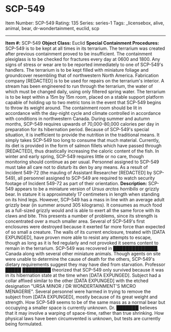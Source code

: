 # SCP-549
Item Number: SCP-549
Rating: 135
Series: series-1
Tags: _licensebox, alive, animal, bear, dr-wondertainment, euclid, scp

---

**Item #:** SCP-549
**Object Class:** Euclid
**Special Containment Procedures:** SCP-549 is to be kept at all times in its terrarium. The terrarium was created after previous containment proved to be insufficient. The containment plexiglass is to be checked for fractures every day at 0600 and 1800. Any signs of stress or wear are to be reported immediately to one of SCP-549's handlers. The terrarium is to be kept filled with miniature foliage and groundcover resembling that of northwestern North America. Fabrication company [REDACTED] is to be used for repairs on the terrarium's interior. A stream has been engineered to run through the terrarium, the water of which must be changed daily, using only filtered spring water. The terrarium is to be kept within a 15m by 15m room, placed on a stable support platform capable of holding up to two metric tons in the event that SCP-549 begins to throw its weight around.
The containment room should be lit in accordance with the day-night cycle and climate controlled in accordance with conditions in northwestern Canada. During summer and autumn months, SCP-549 requires upwards of 70,000-80,000 calories per day in preparation for its hibernation period. Because of SCP-549's special situation, it is inefficient to provide the nutrition in the traditional means. It simply takes SCP-549 too long to consume that much material. Currently, its diet is provided in the form of salmon fillets which have passed through [REDACTED], thus drastically increasing the caloric content of the fish. In winter and early spring, SCP-549 requires little or no care, though monitoring should continue as per usual. Personnel assigned to SCP-549 must take all care not to disturb its den by any means.
As a result of Incident 549-72 (the mauling of Assistant Researcher [REDACTED] by SCP-549), all personnel assigned to SCP-549 are required to watch security footage of Incident 549-72 as part of their orientation.
**Description:** SCP-549 appears to be a miniature version of _Ursus arctos horribilis_ or grizzly bear. In stature it is approximately 17 centimeters in length when standing on its hind legs. However, SCP-549 has a mass in line with an average adult grizzly bear (in summer around 305 kilograms). It consumes as much food as a full-sized grizzly would and is able to exert all the same force with its claws and bite. This presents a number of problems, since its strength is concentrated over a much smaller area. Several of SCP-549's first enclosures were destroyed because it exerted far more force than expected of so small a creature. The walls of its current enclosure, treated with [DATA EXPUNGED], have proven more able to resist any attempts to escape, though as long as it is fed regularly and not provoked it seems content to remain in the terrarium.
SCP-549 was recovered in ██████████████, Canada along with several other miniature animals. Though agents on site were unable to determine the cause of death for the others, SCP-549's dietary requirements suggest they may have died from starvation. Professor █████ █████████ theorized that SCP-549 only survived because it was in its hibernation state at the time when [DATA EXPUNGED]. Subject had a collar affixed similar to the other [DATA EXPUNGED] with the etched designation "URSA MINOR / DR WONDERTAINMENT'S MICRO MENAGERIE". Several personnel were harmed in trying to remove the subject from [DATA EXPUNGED], mostly because of its great weight and strength.
How SCP-549 seems to be of the same mass as a normal bear but occupying a smaller space is currently unknown. Dr. ███████ believes that it may involve a warping of space-time, rather than true shrinking. How physical laws have been circumvented is unknown, but tests are currently being formulated.
